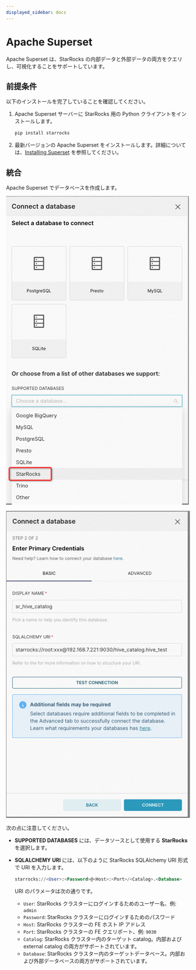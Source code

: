 ```yaml
---
displayed_sidebar: docs
---
```


# Apache Superset

Apache Superset は、StarRocks の内部データと外部データの両方をクエリし、可視化することをサポートしています。

## 前提条件

以下のインストールを完了していることを確認してください。

1. Apache Superset サーバーに StarRocks 用の Python クライアントをインストールします。

   ```SQL
   pip install starrocks
   ```

2. 最新バージョンの Apache Superset をインストールします。詳細については、[Installing Superset](https://superset.apache.org/docs/intro) を参照してください。

## 統合

Apache Superset でデータベースを作成します。

![Apache Superset - 1](../../_assets/BI_superset_1.png)

![Apache Superset - 2](../../_assets/BI_superset_2.png)

次の点に注意してください。

- **SUPPORTED DATABASES** には、データソースとして使用する **StarRocks** を選択します。
- **SQLALCHEMY** **URI** には、以下のように StarRocks SQLAlchemy URI 形式で URI を入力します。

  ```SQL
  starrocks://<User>:<Password>@<Host>:<Port>/<Catalog>.<Database>
  ```

  URI のパラメータは次の通りです。

  - `User`: StarRocks クラスターにログインするためのユーザー名、例: `admin`
  - `Password`: StarRocks クラスターにログインするためのパスワード
  - `Host`: StarRocks クラスターの FE ホスト IP アドレス
  - `Port`: StarRocks クラスターの FE クエリポート、例: `9030`
  - `Catalog`: StarRocks クラスター内のターゲット catalog。内部および external catalog の両方がサポートされています。
  - `Database`: StarRocks クラスター内のターゲットデータベース。内部および外部データベースの両方がサポートされています。